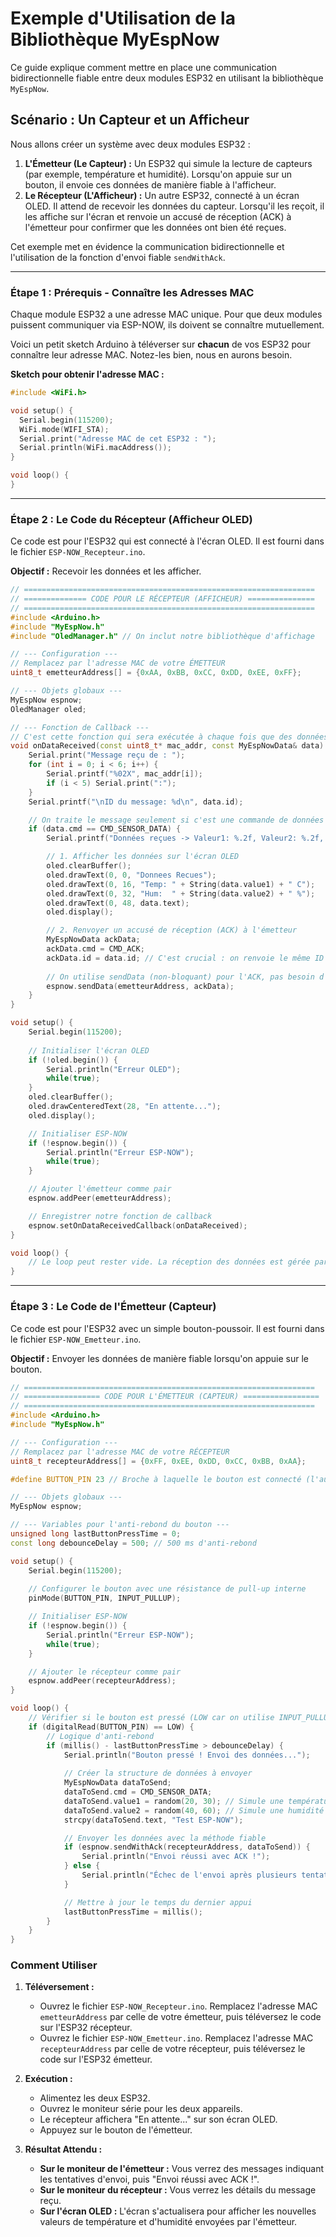 # Exemple d'Utilisation de la Bibliothèque MyEspNow

Ce guide explique comment mettre en place une communication bidirectionnelle fiable entre deux modules ESP32 en utilisant la bibliothèque `MyEspNow`.

## Scénario : Un Capteur et un Afficheur

Nous allons créer un système avec deux modules ESP32 :

1. **L'Émetteur (Le Capteur) :** Un ESP32 qui simule la lecture de capteurs (par exemple, température et humidité). Lorsqu'on appuie sur un bouton, il envoie ces données de manière fiable à l'afficheur.
2. **Le Récepteur (L'Afficheur) :** Un autre ESP32, connecté à un écran OLED. Il attend de recevoir les données du capteur. Lorsqu'il les reçoit, il les affiche sur l'écran et renvoie un accusé de réception (ACK) à l'émetteur pour confirmer que les données ont bien été reçues.

Cet exemple met en évidence la communication bidirectionnelle et l'utilisation de la fonction d'envoi fiable `sendWithAck`.

---

### Étape 1 : Prérequis - Connaître les Adresses MAC

Chaque module ESP32 a une adresse MAC unique. Pour que deux modules puissent communiquer via ESP-NOW, ils doivent se connaître mutuellement.

Voici un petit sketch Arduino à téléverser sur **chacun** de vos ESP32 pour connaître leur adresse MAC. Notez-les bien, nous en aurons besoin.

**Sketch pour obtenir l'adresse MAC :**

```cpp
#include <WiFi.h>

void setup() {
  Serial.begin(115200);
  WiFi.mode(WIFI_STA);
  Serial.print("Adresse MAC de cet ESP32 : ");
  Serial.println(WiFi.macAddress());
}

void loop() {
}
```

---

### Étape 2 : Le Code du Récepteur (Afficheur OLED)

Ce code est pour l'ESP32 qui est connecté à l'écran OLED. Il est fourni dans le fichier `ESP-NOW_Recepteur.ino`.

**Objectif :** Recevoir les données et les afficher.

```cpp
// =================================================================
// ============== CODE POUR LE RÉCEPTEUR (AFFICHEUR) ===============
// =================================================================
#include <Arduino.h>
#include "MyEspNow.h"
#include "OledManager.h" // On inclut notre bibliothèque d'affichage

// --- Configuration ---
// Remplacez par l'adresse MAC de votre ÉMETTEUR
uint8_t emetteurAddress[] = {0xAA, 0xBB, 0xCC, 0xDD, 0xEE, 0xFF};

// --- Objets globaux ---
MyEspNow espnow;
OledManager oled;

// --- Fonction de Callback ---
// C'est cette fonction qui sera exécutée à chaque fois que des données sont reçues.
void onDataReceived(const uint8_t* mac_addr, const MyEspNowData& data) {
    Serial.print("Message reçu de : ");
    for (int i = 0; i < 6; i++) {
        Serial.printf("%02X", mac_addr[i]);
        if (i < 5) Serial.print(":");
    }
    Serial.printf("\nID du message: %d\n", data.id);

    // On traite le message seulement si c'est une commande de données de capteur
    if (data.cmd == CMD_SENSOR_DATA) {
        Serial.printf("Données reçues -> Valeur1: %.2f, Valeur2: %.2f, Texte: %s\n", data.value1, data.value2, data.text);

        // 1. Afficher les données sur l'écran OLED
        oled.clearBuffer();
        oled.drawText(0, 0, "Donnees Recues");
        oled.drawText(0, 16, "Temp: " + String(data.value1) + " C");
        oled.drawText(0, 32, "Hum:  " + String(data.value2) + " %");
        oled.drawText(0, 48, data.text);
        oled.display();

        // 2. Renvoyer un accusé de réception (ACK) à l'émetteur
        MyEspNowData ackData;
        ackData.cmd = CMD_ACK;
        ackData.id = data.id; // C'est crucial : on renvoie le même ID pour que l'émetteur sache quel message a été reçu.
        
        // On utilise sendData (non-bloquant) pour l'ACK, pas besoin d'attendre un ACK pour un ACK.
        espnow.sendData(emetteurAddress, ackData); 
    }
}

void setup() {
    Serial.begin(115200);
    
    // Initialiser l'écran OLED
    if (!oled.begin()) {
        Serial.println("Erreur OLED");
        while(true);
    }
    oled.clearBuffer();
    oled.drawCenteredText(28, "En attente...");
    oled.display();

    // Initialiser ESP-NOW
    if (!espnow.begin()) {
        Serial.println("Erreur ESP-NOW");
        while(true);
    }

    // Ajouter l'émetteur comme pair
    espnow.addPeer(emetteurAddress);

    // Enregistrer notre fonction de callback
    espnow.setOnDataReceivedCallback(onDataReceived);
}

void loop() {
    // Le loop peut rester vide. La réception des données est gérée par les interruptions.
}
```

---

### Étape 3 : Le Code de l'Émetteur (Capteur)

Ce code est pour l'ESP32 avec un simple bouton-poussoir. Il est fourni dans le fichier `ESP-NOW_Emetteur.ino`.

**Objectif :** Envoyer les données de manière fiable lorsqu'on appuie sur le bouton.

```cpp
// =================================================================
// ================= CODE POUR L'ÉMETTEUR (CAPTEUR) =================
// =================================================================
#include <Arduino.h>
#include "MyEspNow.h"

// --- Configuration ---
// Remplacez par l'adresse MAC de votre RÉCEPTEUR
uint8_t recepteurAddress[] = {0xFF, 0xEE, 0xDD, 0xCC, 0xBB, 0xAA};

#define BUTTON_PIN 23 // Broche à laquelle le bouton est connecté (l'autre patte à GND)

// --- Objets globaux ---
MyEspNow espnow;

// --- Variables pour l'anti-rebond du bouton ---
unsigned long lastButtonPressTime = 0;
const long debounceDelay = 500; // 500 ms d'anti-rebond

void setup() {
    Serial.begin(115200);
    
    // Configurer le bouton avec une résistance de pull-up interne
    pinMode(BUTTON_PIN, INPUT_PULLUP);

    // Initialiser ESP-NOW
    if (!espnow.begin()) {
        Serial.println("Erreur ESP-NOW");
        while(true);
    }

    // Ajouter le récepteur comme pair
    espnow.addPeer(recepteurAddress);
}

void loop() {
    // Vérifier si le bouton est pressé (LOW car on utilise INPUT_PULLUP)
    if (digitalRead(BUTTON_PIN) == LOW) {
        // Logique d'anti-rebond
        if (millis() - lastButtonPressTime > debounceDelay) {
            Serial.println("Bouton pressé ! Envoi des données...");
            
            // Créer la structure de données à envoyer
            MyEspNowData dataToSend;
            dataToSend.cmd = CMD_SENSOR_DATA;
            dataToSend.value1 = random(20, 30); // Simule une température
            dataToSend.value2 = random(40, 60); // Simule une humidité
            strcpy(dataToSend.text, "Test ESP-NOW");

            // Envoyer les données avec la méthode fiable
            if (espnow.sendWithAck(recepteurAddress, dataToSend)) {
                Serial.println("Envoi réussi avec ACK !");
            } else {
                Serial.println("Échec de l'envoi après plusieurs tentatives.");
            }

            // Mettre à jour le temps du dernier appui
            lastButtonPressTime = millis();
        }
    }
}
```

### Comment Utiliser

1. **Téléversement :**
    * Ouvrez le fichier `ESP-NOW_Recepteur.ino`. Remplacez l'adresse MAC `emetteurAddress` par celle de votre émetteur, puis téléversez le code sur l'ESP32 récepteur.
    * Ouvrez le fichier `ESP-NOW_Emetteur.ino`. Remplacez l'adresse MAC `recepteurAddress` par celle de votre récepteur, puis téléversez le code sur l'ESP32 émetteur.

2. **Exécution :**
    * Alimentez les deux ESP32.
    * Ouvrez le moniteur série pour les deux appareils.
    * Le récepteur affichera "En attente..." sur son écran OLED.
    * Appuyez sur le bouton de l'émetteur.

3. **Résultat Attendu :**
    * **Sur le moniteur de l'émetteur :** Vous verrez des messages indiquant les tentatives d'envoi, puis "Envoi réussi avec ACK !".
    * **Sur le moniteur du récepteur :** Vous verrez les détails du message reçu.
    * **Sur l'écran OLED :** L'écran s'actualisera pour afficher les nouvelles valeurs de température et d'humidité envoyées par l'émetteur.
